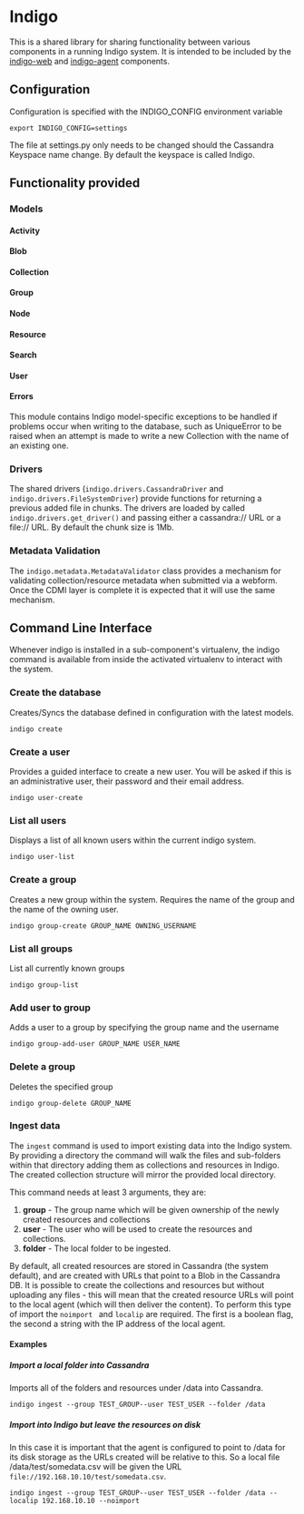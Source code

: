 # Indigo

This is a shared library for sharing functionality between various components in a running Indigo system.  It is intended to be included by the [indigo-web](https://bitbucket.org/archivea/indigo-web) and [indigo-agent](https://bitbucket.org/archivea/indigo-agent) components.

## Configuration

Configuration is specified with the INDIGO_CONFIG environment variable

```
export INDIGO_CONFIG=settings
```

The file at settings.py only needs to be changed should the Cassandra Keyspace name change.  By default the keyspace is called Indigo.


## Functionality provided 

### Models

#### Activity
#### Blob
#### Collection
#### Group
#### Node
#### Resource
#### Search
#### User

#### Errors

This module contains Indigo model-specific exceptions to be handled if problems
occur when writing to the database, such as UniqueError to be raised when an
attempt is made to write a new Collection with the name of an existing one.


### Drivers 

The shared drivers (```indigo.drivers.CassandraDriver``` and ```indigo.drivers.FileSystemDriver```) provide functions for returning a previous added file in chunks.  The drivers are loaded by called ```indigo.drivers.get_driver()``` and passing either a cassandra:// URL or a file:// URL. By default the chunk size is 1Mb.


### Metadata Validation

The ```indigo.metadata.MetadataValidator``` class provides a mechanism for validating collection/resource metadata when submitted via a webform.  Once the CDMI layer is complete it is expected that it will use the same mechanism.


## Command Line Interface 

Whenever indigo is installed in a sub-component's virtualenv, the indigo command is available from inside the activated virtualenv to interact with the system.  

### Create the database 

Creates/Syncs the database defined in configuration with the latest models.  

```
indigo create
```

### Create a user 

Provides a guided interface to create a new user. You will be asked if this is an administrative user, their password and their email address.  

```
indigo user-create
```

    
### List all users 

Displays a list of all known users within the current indigo system.

```
indigo user-list
```

### Create a group

Creates a new group within the system. Requires the name of the group and the name of the owning user.

``` 
indigo group-create GROUP_NAME OWNING_USERNAME
```


### List all groups 

List all currently known groups 

```
indigo group-list
```


### Add user to group

Adds a user to a group by specifying the group name and the username

```
indigo group-add-user GROUP_NAME USER_NAME
```


### Delete a group

Deletes the specified group 

```
indigo group-delete GROUP_NAME
```
    
### Ingest data 

The ```ingest``` command is used to import existing data into the Indigo system.  By providing a directory the command will walk the files and sub-folders within that directory adding them as collections and resources in Indigo.  The created collection structure will mirror the provided local directory.

This command needs at least 3 arguments, they are:

1. **group** - The group name which will be given ownership of the newly created resources and collections
2. **user** - The user who will be used to create the resources and collections.
3. **folder** - The local folder to be ingested.

By default, all created resources are stored in Cassandra (the system default), and are created with URLs that point to a Blob in the Cassandra DB.  It is possible to create the collections and resources but without uploading any files - this will mean that the created resource URLs will point to the local agent (which will then deliver the content).  To perform this type of import the ```noimport ``` and ```localip``` are required.  The first is a boolean flag, the second a string with the IP address of the local agent.

#### Examples

##### Import a local folder into Cassandra

Imports all of the folders and resources under /data into Cassandra.
```
indigo ingest --group TEST_GROUP--user TEST_USER --folder /data 
```

##### Import into Indigo but leave the resources on disk

In this case it is important that the agent is configured to point to /data for its disk storage as the URLs created will be relative to this. So a local file /data/test/somedata.csv will be given the URL ```file://192.168.10.10/test/somedata.csv```.
```
indigo ingest --group TEST_GROUP--user TEST_USER --folder /data --localip 192.168.10.10 --noimport
```